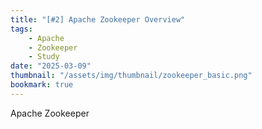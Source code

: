 ```yaml
---
title: "[#2] Apache Zookeeper Overview"
tags:
    - Apache
    - Zookeeper
    - Study
date: "2025-03-09"
thumbnail: "/assets/img/thumbnail/zookeeper_basic.png"
bookmark: true
---
```


Apache Zookeeper



